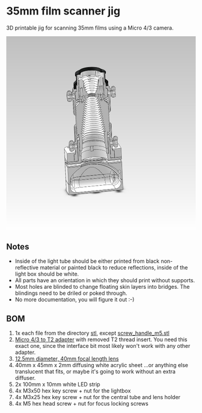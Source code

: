 # 35mm film scanner jig

3D printable jig for scanning 35mm films using a Micro 4/3 camera.

![Cutaway render](scanner.jpg?raw=true)

## Notes
- Inside of the light tube should be either printed from black non-reflective material or painted black to reduce reflections, inside of the light box should be white.
- All parts have an orientation in which they should print without supports.
- Most holes are blinded to change floating skin layers into bridges. The blindings need to be driled or poked through.
- No more documentation, you will figure it out :-)

## BOM
1. 1x each file from the directory [stl](stl/), except [screw\_handle\_m5.stl](stl/screw_handle_m5.stl)
1. [Micro 4/3 to T2 adapter](https://www.aliexpress.com/item/32812852122.html) with removed T2 thread insert.
  You need this exact one, since the interface bit most likely won't work with any other adapter.
1. [12.5mm diameter, 40mm focal length lens](https://www.aliexpress.com/item/4000170510828.html)
1. 40mm x 45mm x 2mm diffusing white acrylic sheet
  ...or anything else translucent that fits, or maybe it's going to work without an extra diffuser.
1. 2x 100mm x 10mm white LED strip
1. 4x M3x50 hex key screw + nut for the lightbox
1. 4x M3x25 hex key screw + nut for the central tube and lens holder
1. 4x M5 hex head screw + nut for focus locking screws
